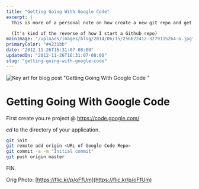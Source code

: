 ```yaml
---
title: "Getting Going With Google Code"
excerpt: |
  This is more of a personal note on how create a new git repo and get it pushed to Google Code.

  (It's kind of the reverse of how I start a Github repo)
mainImage: "/uploads/images/blog/2014/06/15/256622412-3279115264-o.jpg"
primaryColor: "#4231bb"
date: "2012-11-26T16:31:07-08:00"
updatedOn: "2012-11-26T16:31:07-08:00"
slug: "getting-going-with-google-code"
---
```

![Key art for blog post "Getting Going With Google Code "](/uploads/images/blog/2014/06/15/256622412-3279115264-o.jpg)

# Getting Going With Google Code

First create you.re project @ https://code.google.com/

_cd_ to the directory of your application.

```bash
git init
git remote add origin <URL of Google Code Repo>
git commit -a -m "Initial commit"
git push origin master
```

FIN.

Orig Photo: [https://flic.kr/p/oFfUm](https://flic.kr/p/oFfUm)
